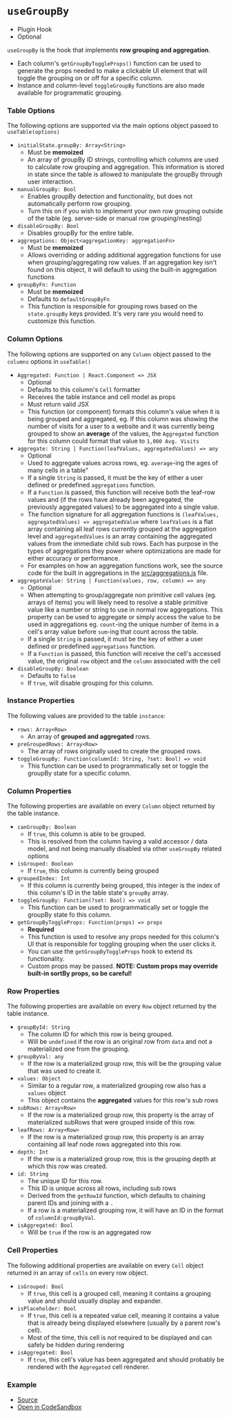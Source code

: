 # `useGroupBy`

- Plugin Hook
- Optional

`useGroupBy` is the hook that implements **row grouping and aggregation**.

- Each column's `getGroupByToggleProps()` function can be used to generate the props needed to make a clickable UI element that will toggle the grouping on or off for a specific column.
- Instance and column-level `toggleGroupBy` functions are also made available for programmatic grouping.

### Table Options

The following options are supported via the main options object passed to `useTable(options)`

- `initialState.groupBy: Array<String>`
  - Must be **memoized**
  - An array of groupBy ID strings, controlling which columns are used to calculate row grouping and aggregation. This information is stored in state since the table is allowed to manipulate the groupBy through user interaction.
- `manualGroupBy: Bool`
  - Enables groupBy detection and functionality, but does not automatically perform row grouping.
  - Turn this on if you wish to implement your own row grouping outside of the table (eg. server-side or manual row grouping/nesting)
- `disableGroupBy: Bool`
  - Disables groupBy for the entire table.
- `aggregations: Object<aggregationKey: aggregationFn>`
  - Must be **memoized**
  - Allows overriding or adding additional aggregation functions for use when grouping/aggregating row values. If an aggregation key isn't found on this object, it will default to using the built-in aggregation functions
- `groupByFn: Function`
  - Must be **memoized**
  - Defaults to `defaultGroupByFn`
  - This function is responsible for grouping rows based on the `state.groupBy` keys provided. It's very rare you would need to customize this function.

### Column Options

The following options are supported on any `Column` object passed to the `columns` options in `useTable()`

- `Aggregated: Function | React.Component => JSX`
  - Optional
  - Defaults to this column's `Cell` formatter
  - Receives the table instance and cell model as props
  - Must return valid JSX
  - This function (or component) formats this column's value when it is being grouped and aggregated, eg. If this column was showing the number of visits for a user to a website and it was currently being grouped to show an **average** of the values, the `Aggregated` function for this column could format that value to `1,000 Avg. Visits`
- `aggregate: String | Function(leafValues, aggregatedValues) => any`
  - Optional
  - Used to aggregate values across rows, eg. `average`-ing the ages of many cells in a table"
  - If a single `String` is passed, it must be the key of either a user defined or predefined `aggregations` function.
  - If a `Function` is passed, this function will receive both the leaf-row values and (if the rows have already been aggregated, the previously aggregated values) to be aggregated into a single value.
  - The function signature for all aggregation functions is `(leafValues, aggregatedValues) => aggregatedValue` where `leafValues` is a flat array containing all leaf rows currently grouped at the aggregation level and `aggregatedValues` is an array containing the aggregated values from the immediate child sub rows. Each has purpose in the types of aggregations they power where optimizations are made for either accuracy or performance.
  - For examples on how an aggregation functions work, see the source code for the built in aggregations in the [src/aggregations.js](../../src/aggregations.js) file.
- `aggregateValue: String | Function(values, row, column) => any`
  - Optional
  - When attempting to group/aggregate non primitive cell values (eg. arrays of items) you will likely need to resolve a stable primitive value like a number or string to use in normal row aggregations. This property can be used to aggregate or simply access the value to be used in aggregations eg. `count`-ing the unique number of items in a cell's array value before `sum`-ing that count across the table.
  - If a single `String` is passed, it must be the key of either a user defined or predefined `aggregations` function.
  - If a `Function` is passed, this function will receive the cell's accessed value, the original `row` object and the `column` associated with the cell
- `disableGroupBy: Boolean`
  - Defaults to `false`
  - If `true`, will disable grouping for this column.

### Instance Properties

The following values are provided to the table `instance`:

- `rows: Array<Row>`
  - An array of **grouped and aggregated** rows.
- `preGroupedRows: Array<Row>`
  - The array of rows originally used to create the grouped rows.
- `toggleGroupBy: Function(columnId: String, ?set: Bool) => void`
  - This function can be used to programmatically set or toggle the groupBy state for a specific column.

### Column Properties

The following properties are available on every `Column` object returned by the table instance.

- `canGroupBy: Boolean`
  - If `true`, this column is able to be grouped.
  - This is resolved from the column having a valid accessor / data model, and not being manually disabled via other `useGroupBy` related options
- `isGrouped: Boolean`
  - If `true`, this column is currently being grouped
- `groupedIndex: Int`
  - If this column is currently being grouped, this integer is the index of this column's ID in the table state's `groupBy` array.
- `toggleGroupBy: Function(?set: Bool) => void`
  - This function can be used to programmatically set or toggle the groupBy state fo this column.
- `getGroupByToggleProps: Function(props) => props`
  - **Required**
  - This function is used to resolve any props needed for this column's UI that is responsible for toggling grouping when the user clicks it.
  - You can use the `getGroupByToggleProps` hook to extend its functionality.
  - Custom props may be passed. **NOTE: Custom props may override built-in sortBy props, so be careful!**

### Row Properties

The following properties are available on every `Row` object returned by the table instance.

- `groupById: String`
  - The column ID for which this row is being grouped.
  - Will be `undefined` if the row is an original row from `data` and not a materialized one from the grouping.
- `groupByVal: any`
  - If the row is a materialized group row, this will be the grouping value that was used to create it.
- `values: Object`
  - Similar to a regular row, a materialized grouping row also has a `values` object
  - This object contains the **aggregated** values for this row's sub rows
- `subRows: Array<Row>`
  - If the row is a materialized group row, this property is the array of materialized subRows that were grouped inside of this row.
- `leafRows: Array<Row>`
  - If the row is a materialized group row, this property is an array containing all leaf node rows aggregated into this row.
- `depth: Int`
  - If the row is a materialized group row, this is the grouping depth at which this row was created.
- `id: String`
  - The unique ID for this row.
  - This ID is unique across all rows, including sub rows
  - Derived from the `getRowId` function, which defaults to chaining parent IDs and joining with a `.`
  - If a row is a materialized grouping row, it will have an ID in the format of `columnId:groupByVal`.
- `isAggregated: Bool`
  - Will be `true` if the row is an aggregated row

### Cell Properties

The following additional properties are available on every `Cell` object returned in an array of `cells` on every row object.

- `isGrouped: Bool`
  - If `true`, this cell is a grouped cell, meaning it contains a grouping value and should usually display and expander.
- `isPlaceholder: Bool`
  - If `true`, this cell is a repeated value cell, meaning it contains a value that is already being displayed elsewhere (usually by a parent row's cell).
  - Most of the time, this cell is not required to be displayed and can safely be hidden during rendering
- `isAggregated: Bool`
  - If `true`, this cell's value has been aggregated and should probably be rendered with the `Aggregated` cell renderer.

### Example

- [Source](https://github.com/tannerlinsley/react-charts/tree/next/examples/grouping)
- [Open in CodeSandbox](https://codesandbox.io/s/github/tannerlinsley/react-charts/tree/next/examples/grouping)
